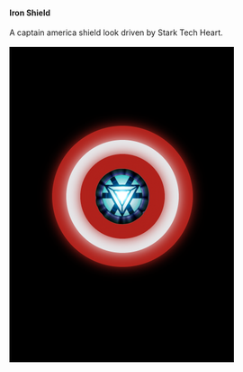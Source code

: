 <h4>Iron Shield</h4>
A captain america shield look driven by Stark Tech Heart.
<br/><br/>
<img src="https://github.com/priyanshukdc/CodeBase/blob/131a66d0a5ee04e04d2e6fe2679123026ab70d58/Graphics/HTML_CANVAS/IronShield/ironShieldPreview.png" alt="Iron Shield Preview"/>
<br/>
